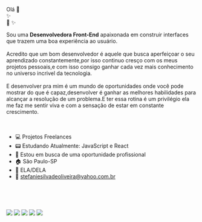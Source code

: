 Olá 💖
<br>✨<br>💖 ✨

Sou uma <b>Desenvolvedora Front-End</b> apaixonada em construir interfaces que trazem uma boa experiência ao usuário.
<br>
<br>
Acredito que um bom desenvolvedor é aquele que busca aperfeiçoar o seu aprendizado constantemente,por isso continuo cresço com os meus projetos pessoais,e com isso consigo
ganhar cada vez mais conhecimento no universo incrivel da tecnologia.
<br>
<br>
E desenvolver pra mim é um mundo de oportunidades onde você pode mostrar do que é capaz,desenvolver é ganhar as melhores habilidades para alcançar a resolução de um problema.E ter essa
rotina é um privilégio ela me faz me sentir viva e com a sensação de estar em constante crescimento.
<br>
<br>
<br>


- :computer: Projetos Freelances 
- :pager: Estudando Atualmente: JavaScript e React
- :office: Estou em busca de uma oportunidade profissional
- :house: São Paulo-SP
- :ribbon: ELA/DELA
- :e-mail: stefaniesilvadeoliveira@yahoo.com.br
<br>
<br>
<br>


<img src="https://img.shields.io/badge/HTML5-E34F26?style=for-the-badge&logo=html5&logoColor=white"/> <img src="https://img.shields.io/badge/CSS3-1572B6?style=for-the-badge&logo=css3&logoColor=white"/> <img src="https://img.shields.io/badge/JavaScript-323330?style=for-the-badge&logo=javascript&logoColor=F7DF1E"/> <img src="https://img.shields.io/badge/React-20232A?style=for-the-badge&logo=react&logoColor=61DAFB"/>
<a href="https://www.linkedin.com/in/stefanie-silva-de-oliveira/"> <img src="https://img.shields.io/badge/LinkedIn-0077B5?style=for-the-badge&logo=linkedin&logoColor=white" /> 

<br>
<br>
<br>


